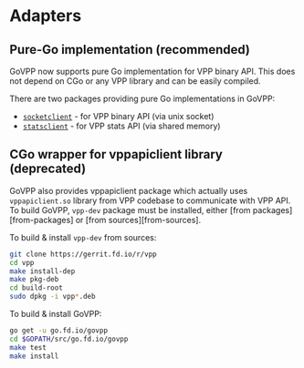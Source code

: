 # Adapters

## Pure-Go implementation (recommended)

GoVPP now supports pure Go implementation for VPP binary API. This does
not depend on CGo or any VPP library and can be easily compiled.

There are two packages providing pure Go implementations in GoVPP:
- [`socketclient`](adapter/socketclient) - for VPP binary API (via unix socket)
- [`statsclient`](adapter/statsclient) - for VPP stats API (via shared memory)

## CGo wrapper for vppapiclient library (deprecated)

GoVPP also provides vppapiclient package which actually uses
`vppapiclient.so` library from VPP codebase to communicate with VPP API.
To build GoVPP, `vpp-dev` package must be installed,
either [from packages][from-packages] or [from sources][from-sources].

To build & install `vpp-dev` from sources:

```sh
git clone https://gerrit.fd.io/r/vpp
cd vpp
make install-dep
make pkg-deb
cd build-root
sudo dpkg -i vpp*.deb
```

To build & install GoVPP:

```sh
go get -u go.fd.io/govpp
cd $GOPATH/src/go.fd.io/govpp
make test
make install
```
